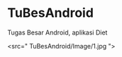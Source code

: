 # TuBesAndroid
Tugas Besar Android, aplikasi Diet 

<src="
        TuBesAndroid/Image/1.jpg
      ">
